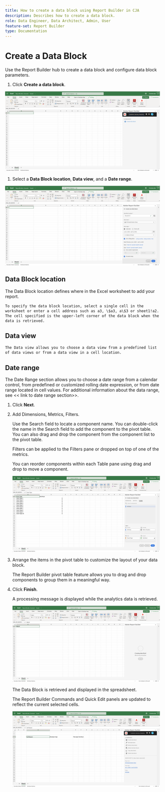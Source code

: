 ```yaml
---
title: How to create a data block using Report Builder in CJA
description: Describes how to create a data block.
role: Data Engineer, Data Architect, Admin, User
feature-set: Report Builder
type: Documentation
---
```


# Create a Data Block

Use the Report Builder hub to create a data block and configure data block parameters.

1.  Click **Create a data block**.

   ![image file](./assets/create_data_block.png)

1.  Select a **Data Block location**, **Data view**, and a **Date range**.

   ![image file](./assets/create_data_block2.png)

   ## Data Block location

   The Data Block location defines where in the Excel worksheet to add your report.

    To specify the data block location, select a single cell in the worksheet or enter a cell address such as a3, \$a3, a\$3 or sheet1!a2. The cell specified is the upper-left corner of the data block when the data is retrieved.

   ## Data view

    The Data view allows you to choose a data view from a predefined list of data views or from a data view in a cell location.

   ## Date range

   The Date Range section allows you to choose a date range from a calendar control, from predefined or customized rolling date expression, or from date range located in cell values. For additional information about the data range, see \<\< link to date range section>\>.

1. Click **Next**.

1. Add Dimensions, Metrics, Filters.

   Use the Search field to locate a component name. You can double-click the name in the Search field to add the component to the pivot table. You can also drag and drop the component from the component list to the pivot table.

   Filters can be applied to the Filters pane or dropped on top of one of the metrics.

   You can reorder components within each Table pane using drag and drop to move a component.

   ![image file](./assets/create_data_block3.png)

1. Arrange the items in the pivot table to customize the layout of your data block.

   The Report Builder pivot table feature allows you to drag and drop components to group them in a meaningful way.

1. Click **Finish**.

   A processing message is displayed while the analytics data is retrieved.

   ![image file](./assets/create_data_block4.png)

   The Data Block is retrieved and displayed in the spreadsheet.

   The Report Builder Commands and Quick Edit panels are updated to reflect the current selected cells.

   ![image file](./assets/create_data_block5.png)
